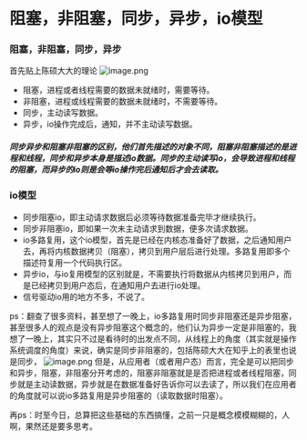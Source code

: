 #  阻塞，非阻塞，同步，异步，io模型
### 阻塞，非阻塞，同步，异步
首先贴上陈硕大大的理论
![image.png](https://upload-images.jianshu.io/upload_images/9472400-a9b29d1c760a9a72.png?imageMogr2/auto-orient/strip%7CimageView2/2/w/1240)

- 阻塞，进程或者线程需要的数据未就绪时，需要等待。
- 非阻塞，进程或线程需要的数据未就绪时，不需要等待。
- 同步，主动读写数据。
- 异步，io操作完成后，通知，并不主动读写数据。
##### 同步异步和阻塞非阻塞的区别，他们首先描述的对象不同，阻塞非阻塞描述的是进程和线程，同步和异步本身是描述io数据。同步的主动读写io，会导致进程和线程的阻塞，而异步的io则是会等io操作完后通知后才会去读取。
### io模型
- 同步阻塞io，即主动请求数据后必须等待数据准备完毕才继续执行。
- 同步非阻塞io，即如果一次未主动请求到数据，便多次请求数据。
- io多路复用，这个io模型，首先是已经在内核态准备好了数据，之后通知用户去，再将内核数据拷贝（阻塞），拷贝到用户层后进行处理。多路复用即多个描述符复用一个代码执行区。
- 异步io，与io复用模型的区别就是，不需要执行将数据从内核拷贝到用户，而是已经拷贝到用户态后，在通知用户去进行io处理。
- 信号驱动io用的地方不多，不说了。


ps：翻查了很多资料，甚至想了一晚上，io多路复用时同步非阻塞还是异步阻塞，甚至很多人的观点是没有异步阻塞这个概念的，他们认为异步一定是非阻塞的，我想了一晚上，其实只不过是看待时的出发点不同，从线程上的角度（其实就是操作系统调度的角度）来说，确实是同步非阻塞的，包括陈硕大大在知乎上的表里也说是同步，
![image.png](https://upload-images.jianshu.io/upload_images/9472400-765c82e366788a96.png?imageMogr2/auto-orient/strip%7CimageView2/2/w/1240)
但是，从应用者（或者用户态）而言，完全是可以把同步和异步，阻塞，非阻塞分开考虑的，阻塞非阻塞就是是否把进程或者线程阻塞，同步就是主动读数据，异步就是在数据准备好告诉你可以去读了，所以我们在应用者的角度就可以说io多路复用是异步阻塞的（读取数据时阻塞）。

再ps：时至今日，总算把这些基础的东西搞懂，之前一只是概念模模糊糊的，人啊，果然还是要多思考。
